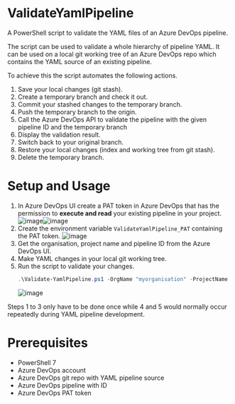 # ValidateYamlPipeline

A PowerShell script to validate the YAML files of an Azure DevOps pipeline.

The script can be used to validate a whole hierarchy of pipeline YAML. It can be used on a local git working tree of an Azure DevOps repo which contains the YAML source of an existing pipeline. 

To achieve this the script automates the following actions.

1. Save your local changes (git stash).
1. Create a temporary branch and check it out.
1. Commit your stashed changes to the temporary branch.
1. Push the temporary branch to the origin.
1. Call the Azure DevOps API to validate the pipeline with the given pipeline ID and the temporary branch
1. Display the validation result.
1. Switch back to your original branch.
1. Restore your local changes (index and working tree from git stash).
1. Delete the temporary branch.

# Setup and Usage

1. In Azure DevOps UI create a PAT token in Azure DevOps that has the permission to __execute and read__ your existing pipeline in your project.
   ![image](https://user-images.githubusercontent.com/10721825/162755251-70abac04-3307-48bf-8e95-0e1c11847759.png)![image](https://user-images.githubusercontent.com/10721825/162756012-7ebff55e-cb34-4a36-aae3-169ef49ad10e.png)
1. Create the environment variable `ValidateYamlPipeline_PAT` containing the PAT token.
   ![image](https://user-images.githubusercontent.com/10721825/162756547-502105f4-2ab4-4a43-8eee-eaa1f9141f3c.png)
1. Get the organisation, project name and pipeline ID from the Azure DevOps UI.
1. Make YAML changes in your local git working tree.
1. Run the script to validate your changes.
   ```powershell
   .\Validate-YamlPipeline.ps1 -OrgName "myorganisation" -ProjectName "MyProject" -PipelineId "2342"
   ```
   ![image](https://user-images.githubusercontent.com/10721825/162759738-3b9a76c9-8926-4a36-b861-9ba2d2da7fd3.png)


Steps 1 to 3 only have to be done once while 4 and 5 would normally occur repeatedly during YAML pipeline development. 

# Prerequisites

* PowerShell 7
* Azure DevOps account
* Azure DevOps git repo with YAML pipeline source
* Azure DevOps pipeline with ID
* Azure DevOps PAT token
